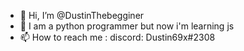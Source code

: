 - 👋 Hi, I’m @DustinThebegginer
- 🌱 I am a python programmer but now i'm learning js
- 📫 How to reach me : discord: Dustin69x#2308

<!---
DustinThebegginer/DustinThebegginer is a ✨ special ✨ repository because its `README.md` (this file) appears on your GitHub profile.
You can click the Preview link to take a look at your changes.
--->

